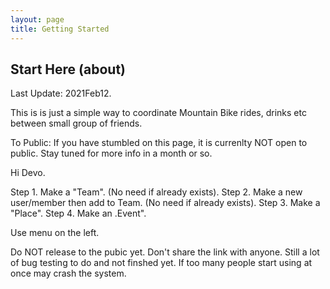 ```yaml
---
layout: page
title: Getting Started
---
```


## Start Here (about)

Last Update: 2021Feb12.

This is is just a simple way to coordinate Mountain Bike rides, drinks etc between small group of friends.

To Public:
If you have stumbled on this page, it is currenlty NOT open to public.
Stay tuned for more info in a month or so.

Hi Devo.

Step 1. Make a "Team". (No need if already exists).
Step 2. Make a new user/member then add to Team. (No need if already exists).
Step 3. Make a "Place".
Step 4. Make an .Event".

Use menu on the left.

Do NOT release to the pubic yet.
Don't share the link with anyone.
Still a lot of bug testing to do and not finshed yet.
If too many people start using at once may crash the system.

<!-- ---
layout: page
title: Getting Started
---



The sections in the navigation will show you want components look like, but
not how to easily include them in pages! This getting started section
will help you to do that.

## Navigation

The navigation is determined by the file [_data/toc.yml](https://github.com/vsoch/sb-admin-jekyll/blob/master/_data/toc.yml). There are three levels of nesting, and you can decide how you want your links to look
based on it. Let's look at examples.

### A single Link

If you want a single link to a page, you only need one level of nesting. You
will need to define a title, [font awesome icon](https://fontawesome.com/icons?d=gallery),
and a url. The example below shows the default link to the dashboard, followed
by this page. Notice that pages should be relative to "docs".

```yaml
- title: Dashboard
  icon: fa-tachometer-alt
  url: /
- title: Getting Started
  icon: fa-star-o
  url: docs/getting-started/
```

If you need to define an external url, you can do so with "external_url".

```
- title: GitHub
  icon: fa-github
  url: https://www.github.com/vsoch/sb-admin-jekyll
```

### A link with Children

In the case that you have a link with children, the way that the template
renders on the page is with an upperlevel link, and then a subsection (with an icon)
and the links below it. We represent that as follows:

```yaml
- title: Interface
  links:
    - title: Components
      icon: fa-cog
      children:
        - title: Buttons
          subtitle: "Custom Components:"
          url: "docs/interface/buttons/"
        - title: Cards
          url: "docs/interface/cards/"
    - title: "Utilities"
      icon: fa-wrench
      children:
        - title: Color
          subtitle: "Custom Utilities:"
          url: "docs/utilities/colors"
        - title: Borders
          url: "docs/utilities/borders"
        - title: Animations
          url: "docs/utilities/animations"
        - title: Other
          url: "docs/utilities/other"
```

Note that the "Interface" section has two nested sections, "Components" and "Utilities,"
and each has a list of children with titles and urls.

> What about the subtitle?

A subtitle added to a child indicates that you want a divider (with that label) directly
before the child. Take a look at the navigation on this page, for those sections, to
see an example.


## Charts

Charts are provided by Chart.js, and have been edited to be included as [includes](https://github.com/vsoch/sb-admin-jekyll/tree/master/_includes/charts).

### Pie Chart

You can include a pie chart in a page as follows:

```html
{% raw %}{% include charts/pie.html data="55,30,15" width=4 title="Candy Breakdown" labels="Snickers,Twix,Reeses" %}{% endraw %}
```

Including the chart will also include a card with title, and a dropdown with save button, so we need to provide a column width (4 in the example above, meaning we could fit 3 across). The data and labels should be the same length, and be separated by commas, and the title should be defined.

### Area Chart

An area chart is a line chart that can include one or more lines.

```
{% raw %}{% include charts/area.html width=8 labels="Jan,Feb,Mar,Apr,May,Jun,Jul,Aug,Sep,Oct,Nov,Dec" title="Candy Sales" datasets="Earnings:0,10000,5000,15000,10000,20000,15000,25000,20000,30000,25000,40000" currency='true' %}{% endraw %}
```

You can include multiple datasets, each should be in the format "title1:points1|title2:points2" where a
":" separates the title for a set of points, and then the two datasets are separated by a pipe "|".
The labels would be shared on the X axis by both.

If your dataset is monetary, set currency equal to anything. Otherwise, remove it.


### Bar Chart

Finally, a bar chart is easy to include with the following:

```
{% raw %}{% include charts/bar.html title="Total Revenue" width=12 labels="January,February,March,April,May,June" datasets="Revenue:4215,5312,6251,7841,9821,14984," currency="true" %}{% endraw %}
```

The variables are the same as they are for the area chart!


## Cards

A card can hold a statistic, a progress bar, or general text.

### Statistic

A single statistic might look like this:

<div class="row">
{% include cards/statistic.html icon="fa-calendar" value="$40,000" title="Earnings (Monthly)" style="primary" %}
{% include cards/statistic.html icon="fa-dollar-sign" value="$215,000" title="Earnings (Annual)" style="success" %}
</div>

The code looks like this - notice we've put them both inside a row. Most fields are self-explanatory.

```html
{% raw %}<div class="row">{% include cards/statistic.html icon="fa-calendar" value="$40,000" title="Earnings (Monthly)" style="primary" %}
{% include cards/statistic.html icon="fa-dollar-sign" value="$215,000" title="Earnings (Annual)" style="success" %}</div>{% endraw %}
```

### Progress

The same kind of statistic can also be for a progress bar, like this:

{% include cards/progress.html title="Tasks" icon="fa-clipboard-list" value="50" %}

```html
{% raw %}{% include cards/progress.html title="Tasks" icon="fa-clipboard-list" percent="50" %}{% endraw %}
```

The main difference is providing a percent instead of a value.


### Bars

For a group of bars (in a card) you can do the following:

```
{% raw %}{% include cards/bars.html title="Projects" data="Server Migration,20,danger|Sales Tracking,40,warning|Payout Details,80,info|Account Setup,100,success" width=12 %}{% endraw %}
```

Where each entry in data has three values:

 1. The bar title
 2. The bar percentage filled
 3. The bootstrap type (warning, primary, danger, info, success, secondary, etc.)


## Tables

A table can be read in directly from a csv file in the _data folder, or yaml if you prefer.
The file in `_data/tables/example.csv` is an export of candy from [Kaggle](https://www.kaggle.com/fivethirtyeight/the-ultimate-halloween-candy-power-ranking) and we render it on the page like this:

```
{% raw %}{% include datatable.html title="Datatable Example" file="table-example" %}{% endraw %}
```

## Buttons

Buttons are easy to include, here are split buttons:

{% include buttons/split-button.html style="primary" title="Split Button Primary" icon="fa-flag"%}
{% include buttons/split-button.html style="success" title="Split Button Success" icon="fa-check"%}
{% include buttons/split-button.html style="info" title="Split Button Info" icon="fa-info-circle"%}
{% include buttons/split-button.html style="warning" title="Split Button Warning" icon="fa-exclamation-triangle"%}
{% include buttons/split-button.html style="danger" title="Split Button Danger" icon="fa-trash"%}
{% include buttons/split-button.html style="secondary" title="Split Button Secondary" icon="fa-arrow-right"%}
{% include buttons/split-button.html style="light" title="Split Button Primary" icon="fa-arrow-right"%}


The code looks like this, and if you add a url parameter, the buttons will link there.

```html{% raw %}
{% include buttons/split-button.html style="primary" title="Split Button Primary" icon="fa-flag"%}
{% include buttons/split-button.html style="success" title="Split Button Success" icon="fa-check"%}
{% include buttons/split-button.html style="info" title="Split Button Info" icon="fa-info-circle"%}
{% include buttons/split-button.html style="warning" title="Split Button Warning" icon="fa-exclamation-triangle"%}
{% include buttons/split-button.html style="danger" title="Split Button Danger" icon="fa-trash"%}
{% include buttons/split-button.html style="secondary" title="Split Button Secondary" icon="fa-arrow-right"%}
{% include buttons/split-button.html style="light" title="Split Button Primary" icon="fa-arrow-right"%}
{% endraw %}
``` -->
